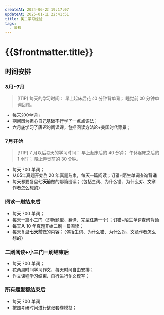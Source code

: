 ```yaml
---
createAt: 2024-06-22 19:17:07
updateAt: 2025-01-11 22:41:51
title: 英二学习经验
tags:
  - 教程
---
```

# {{$frontmatter.title}}

## 时间安排
### 3月~7月
> [!TIP] 每天的学习时间：
> 早上起床后花 40 分钟背单词；
> 睡觉前 30 分钟单词回顾。 
- 每天200单词；
- 期间因为担心自己基础不行学了一点点语法；
- 六月底学习了唐迟的阅读课，包括阅读方法论+美国时代背景；
### 7月开始
> [!TIP] 7 月以后每天的学习时间：
> 早上起床后的 40 分钟；
> 午休起床之后的 1 小时；
> 晚上睡觉前的 30 分钟。
- 每天 200 单词；
- 从05年真题开始到 20 年真题结束，每天一篇阅读；订错+陌生单词查询背诵
- 每天都要复盘**七天前**做的那篇阅读；（包括生词、为什么错、为什么对、文章作者怎么想的）
### 阅读一刷结束后
- 每天 200 单词；
- 每天一篇小三门（即新题型、翻译、完型任选一个）；订错+陌生单词查询背诵
- 每天从 10 年真题开始二刷一篇阅读；
- 每天复盘**七天前**做的内容；（包括生词、为什么错、为什么对、文章作者怎么想的）
### 二刷阅读+小三门一刷结束后
- 每天 200 单词；
- 花两周时间学习作文，每天时间自由安排；
- 作文课程学习结束，自行进行作文模写；
### 所有题型都结束后
- 每天 200 单词
- 按照考研时间进行整张套卷模拟；